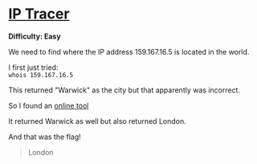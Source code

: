 # [IP Tracer](https://ctflearn.com/problems/686)

**Difficulty: Easy**

We need to find where the IP address 159.167.16.5 is located in the world.

I first just tried:  
`whois 159.167.16.5`

This returned "Warwick" as the city but that apparently was incorrect.

So I found an [online tool](https://www.iplocation.net/)

It returned Warwick as well but also returned London.

And that was the flag!

> London

